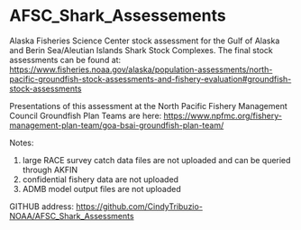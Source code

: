 # AFSC_Shark_Assessements
Alaska Fisheries Science Center stock assessment for the Gulf of Alaska and Berin Sea/Aleutian Islands Shark Stock Complexes. The final stock assessments can be found at:
https://www.fisheries.noaa.gov/alaska/population-assessments/north-pacific-groundfish-stock-assessments-and-fishery-evaluation#groundfish-stock-assessments

Presentations of this assessment at the North Pacific Fishery Management Council Groundfish Plan Teams are here:
https://www.npfmc.org/fishery-management-plan-team/goa-bsai-groundfish-plan-team/

Notes:
1) large RACE survey catch data files are not uploaded and can be queried through AKFIN
2) confidential fishery data are not uploaded
3) ADMB model output files are not uploaded

GITHUB address: https://github.com/CindyTribuzio-NOAA/AFSC_Shark_Assessments
